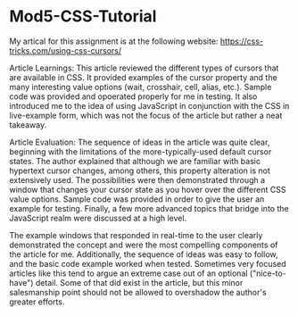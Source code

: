 # Mod5-CSS-Tutorial

My artical for this assignment is at the following website: https://css-tricks.com/using-css-cursors/

Article Learnings:
This article reviewed the different types of cursors that are available in CSS.  It provided examples of the cursor property and the many interesting value options (wait, crosshair, cell, alias, etc.).  Sample code was provided and opoerated properly for me in testing.  It also introduced me to the idea of using JavaScript in conjunction with the CSS in live-example form, which was not the focus of the article but rather a neat takeaway.    

Article Evaluation:
The sequence of ideas in the article was quite clear, beginning with the limitations of the more-typically-used default cursor states.  The author explained that although we are familiar with basic hypertext cursor changes, among others, this property alteration is not extensively used.  The possibilities were then demonstrated through a window that changes your cursor state as you hover over the different CSS value options.  Sample code was provided in order to give the user an example for testing.  Finally, a few more advanced topics that bridge into the JavaScript realm were discussed at a high level.


The example windows that responded in real-time to the user clearly demonstrated the concept and were the most compelling components of the article for me.  Additionally, the sequence of ideas was easy to follow, and the basic code example worked when tested.  Sometimes very focused articles like this tend to argue an extreme case out of an optional ("nice-to-have") detail.  Some of that did exist in the article, but this minor salesmanship point should not be allowed to overshadow the author's greater efforts.  